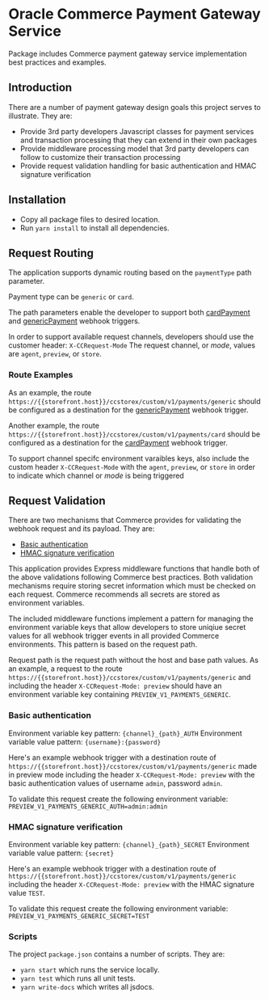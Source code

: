# Oracle Commerce Payment Gateway Service
Package includes Commerce payment gateway service implementation best practices and examples.

## Introduction
There are a number of payment gateway design goals this project serves to illustrate. They are:
- Provide 3rd party developers Javascript classes for payment services and transaction processing that they can extend in their own packages
- Provide middleware processing model that 3rd party developers can follow to customize their transaction processing
- Provide request validation handling for basic authentication and HMAC signature verification

## Installation
- Copy all package files to desired location.
- Run `yarn install` to install all dependencies.

## Request Routing

The application supports dynamic routing based on the `paymentType` path parameter.

Payment type can be `generic` or `card`.

The path parameters enable the developer to support both [cardPayment](https://docs.oracle.com/en/cloud/saas/cx-commerce/21b/cxocc/op-ccadmin-v1-webhook-genericcardpayment-post.html) and [genericPayment](https://docs.oracle.com/en/cloud/saas/cx-commerce/21b/cxocc/op-ccadmin-v1-webhook-genericpayment-post.html) webhook triggers. 

In order to support available request channels, developers should use the customer header: `X-CCRequest-Mode`
The request channel, or *mode*, values are `agent`, `preview`, or `store`. 


### Route Examples

As an example, the route `https://{{storefront.host}}/ccstorex/custom/v1/payments/generic` should be configured as a 
destination for the [genericPayment](https://docs.oracle.com/en/cloud/saas/cx-commerce/21b/cxocc/op-ccadmin-v1-webhook-genericpayment-post.html) webhook trigger.

Another example, the route `https://{{storefront.host}}/ccstorex/custom/v1/payments/card` should be configured as a 
destination for the [cardPayment](https://docs.oracle.com/en/cloud/saas/cx-commerce/21b/cxocc/op-ccadmin-v1-webhook-genericcardpayment-post.html) webhook trigger.

To support channel specifc environment varaibles keys, also include the custom header `X-CCRequest-Mode` with the  `agent`, `preview`, or `store` in order to indicate which channel or *mode* is being triggered


## Request Validation
There are two mechanisms that Commerce provides for validating the webhook request and its payload. They are:
- [Basic authentication](#basic-authentication)
- [HMAC signature verification](#hmac-signature-verification)

This application provides Express middleware functions that handle both of the above validations following Commerce best practices.
Both validation mechanisms require storing secret information which must be checked on each request. Commerce recommends all secrets 
are stored as environment variables.

The included middleware functions implement a pattern for managing the environment variable keys that allow developers to store uniqiue
secret values for all webhook trigger events in all provided Commerce environments. This pattern is based on the request path.

Request path is the request path without the host and base path values.
As an example, a request to the route `https://{{storefront.host}}/ccstorex/custom/v1/payments/generic` and including the header  `X-CCRequest-Mode: preview` should have an environment variable key containing `PREVIEW_V1_PAYMENTS_GENERIC`.

### Basic authentication

Environment variable key pattern: `{channel}_{path}_AUTH`
Environment variable value pattern: `{username}:{password}`

Here's an example webhook trigger with a destination route of `https://{{storefront.host}}/ccstorex/custom/v1/payments/generic` made in preview mode
including the header  `X-CCRequest-Mode: preview` with the basic authentication values of username `admin`, password `admin`.
 
To validate this request create the following environment variable:
`PREVIEW_V1_PAYMENTS_GENERIC_AUTH=admin:admin`

### HMAC signature verification

Environment variable key pattern: `{channel}_{path}_SECRET`
Environment variable value pattern: `{secret}`

Here's an example webhook trigger with a destination route of `https://{{storefront.host}}/ccstorex/custom/v1/payments/generic`  
including the header  `X-CCRequest-Mode: preview` with the HMAC signature value `TEST`.
 
To validate this request create the following environment variable: `PREVIEW_V1_PAYMENTS_GENERIC_SECRET=TEST`


### Scripts

The project `package.json` contains a number of scripts. They are:

- `yarn start` which runs the service locally. 
- `yarn test` which runs all unit tests. 
- `yarn write-docs` which writes all jsdocs.